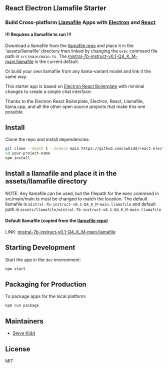 
## React Electron Llamafile Starter

###  Build Cross-platform [Llamafile](https://github.com/Mozilla-Ocho/llamafile) Apps with [Electron](https://www.electronjs.org) and [React](https://react.dev) 


#### !!! Requires a llamafile to run !!!
Download a llamafile from the [llamafile repo](https://github.com/Mozilla-Ocho/llamafile) and place it in the 'assets/llamafile' directory then linked by changing the `exec` command file path in `src/main/main.ts`.  The [mistral-7b-instruct-v0.1-Q4_K_M-main.llamafile](https://huggingface.co/jartine/mistral-7b.llamafile/resolve/main/mistral-7b-instruct-v0.1-Q4_K_M-main.llamafile?download=true) is the current default.

Or build your own llamafile from any llama-variant model and link it the same way.

This starter app is based on [Electron React Boilerplate](https://github.com/electron-react-boilerplate/electron-react-boilerplate.git) with minimal changes to create a simple chat interface.

Thanks to the Electron React Boilerplate, Electron, React, Llamafile, llama.cpp, and all the other open source projects that make this one possible.
<br>

## Install

Clone the repo and install dependencies:

```bash
git clone --depth 1 --branch main https://github.com/swkidd/react-electron-llamafile-starter.git
cd your-project-name
npm install
```

## Install a llamafile and place it in the assets/llamafile directory
NOTE: Any llamafile can be used, but the filepath for the exec command in 
      src/main/main.ts must be changed to match the location.
      The default llamafile is `mistral-7b-instruct-v0.1-Q4_K_M-main.llamafile` and default path is `assets/llamafile/mistral-7b-instruct-v0.1-Q4_K_M-main.llamafile`

#### Default llamafile (copied from the [llamafile repo](https://github.com/Mozilla-Ocho/llamafile))
LINK: [mistral-7b-instruct-v0.1-Q4_K_M-main.llamafile](https://huggingface.co/jartine/mistral-7b.llamafile/resolve/main/mistral-7b-instruct-v0.1-Q4_K_M-main.llamafile?download=true)

## Starting Development

Start the app in the `dev` environment:

```bash
npm start
```

## Packaging for Production

To package apps for the local platform:

```bash
npm run package
```

## Maintainers

- [Steve Kidd](https://github.com/swkidd)

## License

MIT
